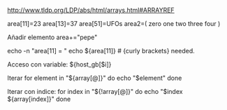 http://www.tldp.org/LDP/abs/html/arrays.html#ARRAYREF

area[11]=23
area[13]=37
area[51]=UFOs
area2=( zero one two three four )

Añadir elemento
area+="pepe"

echo -n "area[11] = "
echo ${area[11]}    #  {curly brackets} needed.


Acceso con variable:
${host_gb[$i]}

Iterar
for element in "${array[@]}"
do
    echo "$element"
done


Iterar con indice:
for index in "${!array[@]}"
do
    echo "$index ${array[index]}"
done
